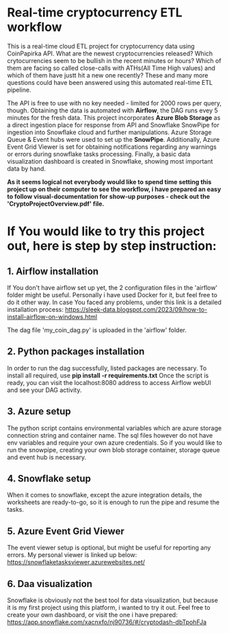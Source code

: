 # Real-time cryptocurrency ETL workflow
This is a real-time cloud ETL project for cryptocurrency data using CoinPapirka API.
What are the newest cryptocurrencies released? 
Which crytocurrencies seem to be bullish in the recent minutes or hours?
Which of them are facing so called close-calls with ATHs(All Time High values) and which of them have justt hit a new one recently?
These and many more questions could have been answered using this automated real-time ETL pipeline.

The API is free to use with no key needed - limited for 2000 rows per query, though. 
Obtaining the data is automated with **Airflow**, the DAG runs evey 5 minutes for the fresh data.
This project incorporates **Azure Blob Storage** as a direct ingestion place for response from API and Snowflake SnowPipe for ingestion into Snowflake cloud and further manipulations. 
Azure Storage Queue & Event hubs were used to set up the **SnowPipe**. 
Additionally, Azure Event Grid Viewer is set for obtaining notifications regarding any warnings or errors during snowflake tasks processing.
Finally, a basic data visualization dashboard is created in Snowflake, showing most important data by hand.

**As it seems logical not everybody would like to spend time setting this project up on their computer to see the workflow, i have prepared an easy to follow visual-documentation 
for show-up purposes - check out the 'CryptoProjectOverview.pdf' file.**

# If You would like to try this project out, here is step by step instruction:
## 1. Airflow installation
   If You don't have airflow set up yet, the 2 configuration files in the 'airflow' folder might be useful. Personally i have used Docker for it, but feel free to do it other way.
   In case You faced any problems, under this link is a detailed installation process:
   https://sleek-data.blogspot.com/2023/09/how-to-install-airflow-on-windows.html

  The dag file 'my_coin_dag.py' is uploaded in the 'airflow' folder.
## 2. Python packages installation
   In order to run the dag successfully, listed packages are necessary. To install all required, use **pip install -r requirements.txt**
   Once the script is ready, you can visit the localhost:8080 address to access Airflow webUI and see your DAG activity.

## 3. Azure setup
   The python script contains environmental variables which are azure storage connection string and container name. The sql files however do not have env variables and require your own azure credentials.
   So if you would like to run the snowpipe, creating your own blob storage container, storage queue and event hub is necessary.

## 4. Snowflake setup
   When it comes to snowflake, except the azure integration details, the worksheets are ready-to-go, so it is enough to run the pipe and resume the tasks.

## 5. Azure Event Grid Viewer
   The event viewer setup is optional, but might be useful for reporting any errors. My personal viewer is linked up below:
   https://snowflaketasksviewer.azurewebsites.net/

## 6. Daa visualization
   Snowflake is obviously not the best tool for data visualization, but because it is my first project using this platform, i wanted to try it out. Feel free to create your own dashboard, or visit the one i have prepared:
   https://app.snowflake.com/xacnxfo/nj90736/#/cryptodash-dbTpohFJa
